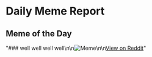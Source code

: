 # Daily Meme Report

## Meme of the Day
"### well well well well\n\n![Meme](https://i.redd.it/7jzkuyu2y1pe1.png)\n\n[View on Reddit](https://redd.it/1jcl8s1)"
